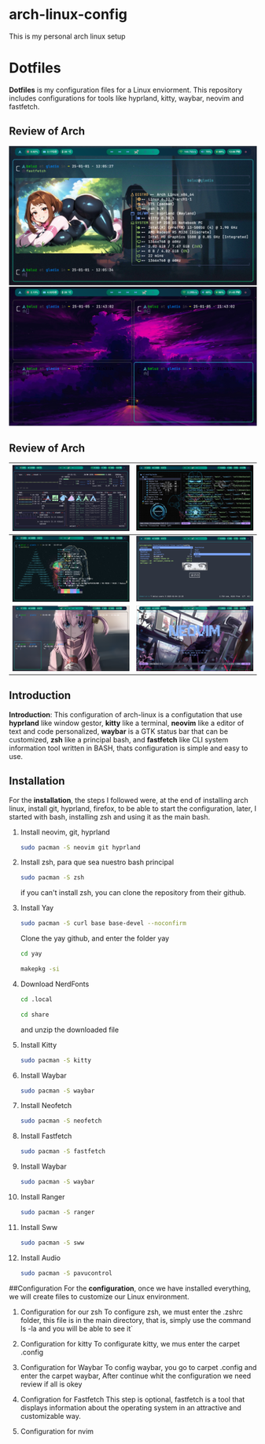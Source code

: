 # arch-linux-config 
This is my personal arch linux setup

# Dotfiles 

**Dotfiles** is my configuration files for a Linux enviorment. This repository includes configurations for tools like hyprland, kitty, waybar, neovim and fastfetch.

## Review of Arch

![1](review/fastfetch.png)
![10](review/termWandB.png)
## Review of Arch

| ![2](review/btop.png) | ![3](review/nvim.png) |
|---|---|
| ![4](review/neofetch.png) | ![5](review/ranger.png) |
| ![6](review/bochi.png) | ![7](review/neovim.png) |

## Introduction
**Introduction**: This configuration of arch-linux is a configutation that use **hyprland** like window gestor, **kitty** like a terminal, **neovim** like a editor of text and code personalized, **waybar** is a GTK status bar that can be customized, **zsh** like a principal bash, and **fastfetch** like CLI system information tool written in BASH, thats configuration is simple and easy to use.

## Installation
For the **installation**, the steps I followed were, at the end of installing arch linux, install git, hyprland, firefox, to be able to start the configuration, later, I started with bash, installing zsh and using it as the main bash.

1. Install neovim, git, hyprland

    ```bash
    sudo pacman -S neovim git hyprland
    ```
2. Install zsh, para que sea nuestro bash principal
    ```bash
    sudo pacman -S zsh
    ```
    if you can't install zsh, you can clone the repository from their github.

3. Install Yay
    ```bash
    sudo pacman -S curl base base-devel --noconfirm
    ```
    Clone the yay github, and enter the folder yay
    ```bash
    cd yay
    ```
    ```bash
    makepkg -si
    ```
4. Download NerdFonts
    ```bash 
    cd .local
    ```
    ```bash
    cd share
    ```
    and unzip the downloaded file 
5. Install Kitty
    ```bash 
    sudo pacman -S kitty
    ```
6. Install Waybar 
    ```bash
    sudo pacman -S waybar
    ```
7. Install Neofetch
    ```bash
    sudo pacman -S neofetch
    ```
8. Install Fastfetch
    ```bash
    sudo pacman -S fastfetch
    ```
9. Install Waybar
    ```bash
    sudo pacman -S waybar
    ```
10. Install Ranger 
    ```bash 
    sudo pacman -S ranger
    ```
11. Install Sww
    ```bash
    sudo pacman -S sww
    ```
12. Install Audio
    ```bash
    sudo pacman -S pavucontrol
    ```
##Configuration
For the **configuration**, once we have installed everything, we will create files to customize our Linux environment.

1. Configuration for our zsh
To configure zsh, we must enter the .zshrc folder, this file is in the main directory, that is, simply use the command ls -la and you will be able to see it`

2. Configuration for kitty
To configurate kitty, we mus enter the carpet .config

3. Configuration for Waybar
To config waybar, you go to carpet .config and enter the carpet waybar, 
After continue whit the configuration we need review if all is okey

4. Configration for Fastfetch
This step is optional, fastfetch is a tool that displays information about the operating system in an attractive and customizable way.

5. Configuration for nvim
